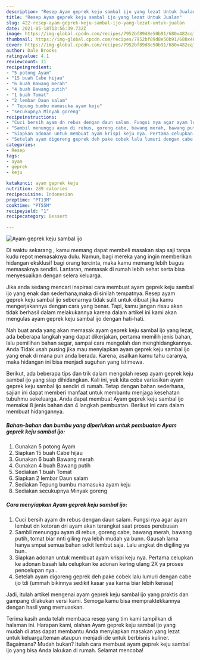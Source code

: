 ```yaml
---
description: "Resep Ayam geprek keju sambal ijo yang lezat Untuk Jualan"
title: "Resep Ayam geprek keju sambal ijo yang lezat Untuk Jualan"
slug: 422-resep-ayam-geprek-keju-sambal-ijo-yang-lezat-untuk-jualan
date: 2021-05-18T13:56:39.732Z
image: https://img-global.cpcdn.com/recipes/7952bf89d8e50b91/680x482cq70/ayam-geprek-keju-sambal-ijo-foto-resep-utama.jpg
thumbnail: https://img-global.cpcdn.com/recipes/7952bf89d8e50b91/680x482cq70/ayam-geprek-keju-sambal-ijo-foto-resep-utama.jpg
cover: https://img-global.cpcdn.com/recipes/7952bf89d8e50b91/680x482cq70/ayam-geprek-keju-sambal-ijo-foto-resep-utama.jpg
author: Dale Brooks
ratingvalue: 4.1
reviewcount: 11
recipeingredient:
- "5 potong Ayam"
- "15 buah Cabe hijau"
- "6 buah Bawang merah"
- "4 buah Bawang putih"
- "1 buah Tomat"
- "2 lembar Daun salam"
- " Tepung bumbu mamasuka ayam keju"
- "secukupnya Minyak goreng"
recipeinstructions:
- "Cuci bersih ayam dn rebus dengan daun salam. Fungsi nya agar ayam lembut dn kotoran dri ayam akan terangkat saat proses perebusan"
- "Sambil menunggu ayam di rebus, goreng cabe, bawang merah, bawang putih, tomat biar nnti giling nya lebih mudah ya bunn. Gausah lama hanya smpai semua bahan sdkit lembut saja. Lalu angkat dn digiling ya bun.."
- "Siapkan adonan untuk membuat ayam krispi keju nya. Pertama celupkan ke adonan basah lalu celupkan ke adonan kering ulang 2X ya proses pencelupan nya.."
- "Setelah ayam digoreng geprek deh pake cobek lalu lumuri dengan cabe ijo tdi (ummah bikinnya sedikit kasar yaa karna biar lebih kerasa)"
categories:
- Resep
tags:
- ayam
- geprek
- keju

katakunci: ayam geprek keju 
nutrition: 289 calories
recipecuisine: Indonesian
preptime: "PT13M"
cooktime: "PT55M"
recipeyield: "1"
recipecategory: Dessert

---
```



![Ayam geprek keju sambal ijo](https://img-global.cpcdn.com/recipes/7952bf89d8e50b91/680x482cq70/ayam-geprek-keju-sambal-ijo-foto-resep-utama.jpg)

Di waktu  sekarang , kamu memang dapat membeli masakan siap saji tanpa kudu repot memasaknya dulu. Namun, bagi mereka yang ingin memberikan hidangan eksklusif bagi orang tercinta, maka kamu memang lebih bagus memasaknya sendiri. Lantaran, memasak di rumah lebih sehat serta bisa menyesuaikan dengan selera keluarga.

Jika anda sedang mencari inspirasi cara membuat ayam geprek keju sambal ijo yang enak dan sederhana,maka di sinilah tempatnya. Resep ayam geprek keju sambal ijo  sebenarnya tidak sulit untuk dibuat jika kamu mengerjakannya dengan cara yang benar. Tapi, kamu jangan risau akan tidak berhasil dalam melakukannya 
karena dalam artikel ini kami akan mengulas ayam geprek keju sambal ijo dengan hati-hati.  



Nah buat anda yang akan memasak ayam geprek keju sambal ijo yang lezat, ada beberapa langkah yang dapat dikerjakan, pertama memilih jenis bahan, lalu pemilihan bahan segar, sampai cara mengolah dan menghidangkannya. Anda Tidak usah pusing jika mau menyiapkan ayam geprek keju sambal ijo yang enak di mana pun anda berada. Karena, asalkan kamu  tahu caranya, maka hidangan ini bisa menjadi suguhan yang istimewa.

Berikut, ada beberapa tips dan trik dalam mengolah resep ayam geprek keju sambal ijo yang siap dihidangkan. Kali ini, yuk kita coba variasikan ayam geprek keju sambal ijo sendiri di rumah. Tetap dengan bahan sederhana, sajian ini dapat memberi manfaat untuk membantu menjaga kesehatan tubuhmu sekeluarga. Anda dapat membuat Ayam geprek keju sambal ijo memakai 8 jenis bahan dan 4 langkah pembuatan. Berikut ini cara dalam membuat hidangannya.

<!--inarticleads1-->

##### Bahan-bahan dan bumbu yang diperlukan untuk pembuatan Ayam geprek keju sambal ijo:

1. Gunakan 5 potong Ayam
1. Siapkan 15 buah Cabe hijau
1. Gunakan 6 buah Bawang merah
1. Gunakan 4 buah Bawang putih
1. Sediakan 1 buah Tomat
1. Siapkan 2 lembar Daun salam
1. Sediakan  Tepung bumbu mamasuka ayam keju
1. Sediakan secukupnya Minyak goreng




<!--inarticleads2-->

##### Cara menyiapkan Ayam geprek keju sambal ijo:

1. Cuci bersih ayam dn rebus dengan daun salam. Fungsi nya agar ayam lembut dn kotoran dri ayam akan terangkat saat proses perebusan
1. Sambil menunggu ayam di rebus, goreng cabe, bawang merah, bawang putih, tomat biar nnti giling nya lebih mudah ya bunn. Gausah lama hanya smpai semua bahan sdkit lembut saja. Lalu angkat dn digiling ya bun..
1. Siapkan adonan untuk membuat ayam krispi keju nya. Pertama celupkan ke adonan basah lalu celupkan ke adonan kering ulang 2X ya proses pencelupan nya..
1. Setelah ayam digoreng geprek deh pake cobek lalu lumuri dengan cabe ijo tdi (ummah bikinnya sedikit kasar yaa karna biar lebih kerasa)




Jadi, itulah artikel mengenai  ayam geprek keju sambal ijo  yang praktis dan gampang dilakukan versi kami. Semoga kamu bisa mempraktekkannya dengan hasil yang memuaskan. 

Terima kasih anda telah membaca resep yang tim kami tampilkan di halaman ini. Harapan kami, olahan  Ayam geprek keju sambal ijo yang mudah di atas dapat membantu Anda menyiapkan masakan yang lezat untuk keluarga/teman ataupun menjadi ide untuk berbisnis kuliner. Bagaimana? Mudah bukan? Itulah cara membuat ayam geprek keju sambal ijo yang bisa Anda lakukan di rumah. Selamat mencoba!

